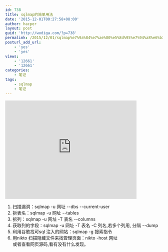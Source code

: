 ```yaml
---
id: 738
title: sqlmap的简单用法
date: '2015-12-01T00:27:58+08:00'
author: hacper
layout: post
guid: 'http://wodiga.com/?p=738'
permalink: /2015/12/01/sqlmap%e7%9a%84%e7%ae%80%e5%8d%95%e7%94%a8%e6%b3%95/
posturl_add_url:
    - 'yes'
    - 'yes'
views:
    - '12661'
    - '12661'
categories:
    - 笔记
tags:
    - sqlmap
    - 笔记
---
```


<iframe allowfullscreen="" frameborder="0" height="315" loading="lazy" src="https://www.youtube.com/embed/lMG5_SP61t8" width="420"></iframe>

1. 扫描漏洞：sqlmap -u 网址 --dbs --current-user
2. 拆表名：sqlmap -u 网址 --tables
3. 拆列：sqlmap -u 网址 -T 表名 --columns
4. 获取列的字段：sqlmap -u 网址 -T 表名 -C 列名,若多个列用, 分隔 --dump
5. 利用谷歌找可sql 注入的网站：sqlmap -g 搜索指令
6. 用nikto 扫描隐藏文件来找管理页面：nikto -host 网址  
    或者查看网页源码,看有没有什么发现。